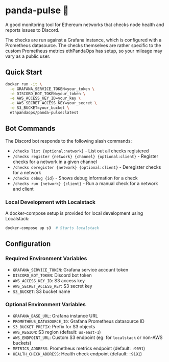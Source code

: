 # panda-pulse 🐼

A good monitoring tool for Ethereum networks that checks node health and reports issues to Discord.

The checks are run against a Grafana instance, which is configured with a Prometheus datasource. The checks themselves are rather specific to the custom Prometheus metrics ethPandaOps has setup, so your mileage may vary as a public user.

## Quick Start

```bash
docker run -it \
  -e GRAFANA_SERVICE_TOKEN=your_token \
  -e DISCORD_BOT_TOKEN=your_token \
  -e AWS_ACCESS_KEY_ID=your_key \
  -e AWS_SECRET_ACCESS_KEY=your_secret \
  -e S3_BUCKET=your_bucket \
  ethpandaops/panda-pulse:latest
```

## Bot Commands

The Discord bot responds to the following slash commands:

- `/checks list {optional:network}` - List out all checks registered
- `/checks register {network} {channel} {optional:client}` - Register checks for a network in a given channel
- `/checks deregister {network} {optional:client}` - Deregister checks for a network
- `/checks debug {id}` - Shows debug information for a check
- `/checks run {network} {client}` - Run a manual check for a network and client

### Local Development with Localstack

A docker-compose setup is provided for local development using Localstack:

```bash
docker-compose up s3  # Starts localstack
```

## Configuration

### Required Environment Variables

- `GRAFANA_SERVICE_TOKEN`: Grafana service account token
- `DISCORD_BOT_TOKEN`: Discord bot token
- `AWS_ACCESS_KEY_ID`: S3 access key
- `AWS_SECRET_ACCESS_KEY`: S3 secret key
- `S3_BUCKET`: S3 bucket name

### Optional Environment Variables

- `GRAFANA_BASE_URL`: Grafana instance URL
- `PROMETHEUS_DATASOURCE_ID`: Grafana Prometheus datasource ID
- `S3_BUCKET_PREFIX`: Prefix for S3 objects
- `AWS_REGION`: S3 region (default: `us-east-1`)
- `AWS_ENDPOINT_URL`: Custom S3 endpoint (eg: for `localstack` or non-AWS buckets)
- `METRICS_ADDRESS`: Prometheus metrics endpoint (default: `:9091`)
- `HEALTH_CHECK_ADDRESS`: Health check endpoint (default: `:9191`)
